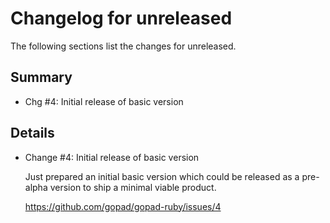 # Changelog for unreleased

The following sections list the changes for unreleased.

## Summary

 * Chg #4: Initial release of basic version

## Details

 * Change #4: Initial release of basic version

   Just prepared an initial basic version which could be released as a pre-alpha version to ship a
   minimal viable product.

   https://github.com/gopad/gopad-ruby/issues/4


